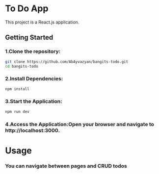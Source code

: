 # To Do App
This project is a React.js application.

## Getting Started
### 1.Clone the repository:
```bash
git clone https://github.com/AbAyvazyan/bangits-todo.git
cd bangits-todo
```
### 2.Install Dependencies:
```bash
npm install
```
### 3.Start the Application:
```bash
npm run dev
```

### 4.Access the Application:Open your browser and navigate to http://localhost:3000.

# Usage

### You can navigate  between pages and CRUD todos